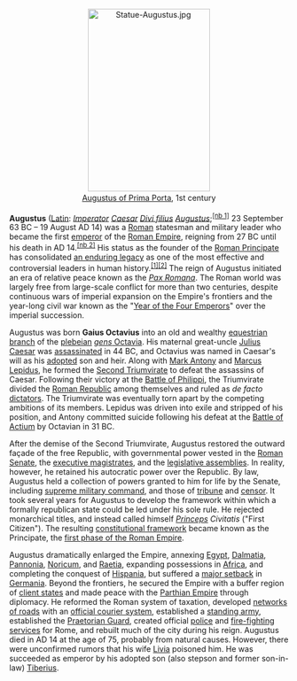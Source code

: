 <div class="photo" colspan="2" style="text-align: center; margin: 25px 0 10px;"><a class="image" href="https://en.wikipedia.org/wiki/File:Statue-Augustus.jpg"><img alt="Statue-Augustus.jpg" data-file-height="2250" data-file-width="1500" decoding="async" height="330" src="https://upload.wikimedia.org/wikipedia/commons/thumb/e/eb/Statue-Augustus.jpg/220px-Statue-Augustus.jpg" srcset="https://upload.wikimedia.org/wikipedia/commons/thumb/e/eb/Statue-Augustus.jpg/330px-Statue-Augustus.jpg 1.5x, //upload.wikimedia.org/wikipedia/commons/thumb/e/eb/Statue-Augustus.jpg/440px-Statue-Augustus.jpg 2x" width="220"/></a><div style="line-height:normal;padding-bottom:0.2em;padding-top:0.2em;"><a href="https://en.wikipedia.org/wiki/Augustus_of_Prima_Porta" title="Augustus of Prima Porta">Augustus of Prima Porta</a>, 1st century</div></div>

[comment]: # 'breakpoint'
<p><b>Augustus</b> (<a class="mw-redirect" href="https://en.wikipedia.org/wiki/Latin_language" title="Latin language">Latin</a>: <i lang="la"><a href="https://en.wikipedia.org/wiki/Imperator" title="Imperator">Imperator</a> <a href="https://en.wikipedia.org/wiki/Caesar_(title)" title="Caesar (title)">Caesar</a> <a href="https://en.wikipedia.org/wiki/Divi_filius" title="Divi filius">Divi filius</a> <a class="mw-redirect" href="https://en.wikipedia.org/wiki/Augustus_(honorific)" title="Augustus (honorific)">Augustus</a></i>;<sup class="reference" id="cite_ref-1"><a href="#cite_note-1">[nb 1]</a></sup> 23 September 63 BC – 19 August AD 14) was a <a href="https://en.wikipedia.org/wiki/Ancient_Rome" title="Ancient Rome">Roman</a> statesman and military leader who became the first <a href="https://en.wikipedia.org/wiki/Roman_emperor" title="Roman emperor">emperor</a> of the <a href="https://en.wikipedia.org/wiki/Roman_Empire" title="Roman Empire">Roman Empire</a>, reigning from 27 BC until his death in AD 14.<sup class="reference" id="cite_ref-2"><a href="#cite_note-2">[nb 2]</a></sup> His status as the founder of the <a class="mw-redirect" href="https://en.wikipedia.org/wiki/Roman_Principate" title="Roman Principate">Roman Principate</a> has consolidated <a class="mw-redirect" href="https://en.wikipedia.org/wiki/Augustan_reform" title="Augustan reform">an enduring legacy</a> as one of the most effective and controversial leaders in human history.<sup class="reference" id="cite_ref-3"><a href="#cite_note-3">[1]</a></sup><sup class="reference" id="cite_ref-4"><a href="#cite_note-4">[2]</a></sup> The reign of Augustus initiated an era of relative peace known as the <i><a href="https://en.wikipedia.org/wiki/Pax_Romana" title="Pax Romana">Pax Romana</a></i>. The Roman world was largely free from large-scale conflict for more than two centuries, despite continuous wars of imperial expansion on the Empire's frontiers and the year-long civil war known as the "<a href="https://en.wikipedia.org/wiki/Year_of_the_Four_Emperors" title="Year of the Four Emperors">Year of the Four Emperors</a>" over the imperial succession.
</p><p>Augustus was born <b>Gaius Octavius</b> into an old and wealthy <a href="https://en.wikipedia.org/wiki/Equites" title="Equites">equestrian branch</a> of the <a href="https://en.wikipedia.org/wiki/Plebs" title="Plebs">plebeian</a> <a href="https://en.wikipedia.org/wiki/Octavia_(gens)" title="Octavia (gens)"><i>gens</i> Octavia</a>. His maternal great-uncle <a href="https://en.wikipedia.org/wiki/Julius_Caesar" title="Julius Caesar">Julius Caesar</a> was <a href="https://en.wikipedia.org/wiki/Assassination_of_Julius_Caesar" title="Assassination of Julius Caesar">assassinated</a> in 44 BC, and Octavius was named in Caesar's will as his <a href="https://en.wikipedia.org/wiki/Adoption_in_ancient_Rome" title="Adoption in ancient Rome">adopted</a> son and heir. Along with <a href="https://en.wikipedia.org/wiki/Mark_Antony" title="Mark Antony">Mark Antony</a> and <a href="https://en.wikipedia.org/wiki/Marcus_Aemilius_Lepidus_(triumvir)" title="Marcus Aemilius Lepidus (triumvir)">Marcus Lepidus</a>, he formed the <a href="https://en.wikipedia.org/wiki/Second_Triumvirate" title="Second Triumvirate">Second Triumvirate</a> to defeat the assassins of Caesar. Following their victory at the <a href="https://en.wikipedia.org/wiki/Battle_of_Philippi" title="Battle of Philippi">Battle of Philippi</a>, the Triumvirate divided the <a href="https://en.wikipedia.org/wiki/Roman_Republic" title="Roman Republic">Roman Republic</a> among themselves and ruled as <i>de facto</i> <a href="https://en.wikipedia.org/wiki/Roman_dictator" title="Roman dictator">dictators</a>. The Triumvirate was eventually torn apart by the competing ambitions of its members. Lepidus was driven into exile and stripped of his position, and Antony committed suicide following his defeat at the <a href="https://en.wikipedia.org/wiki/Battle_of_Actium" title="Battle of Actium">Battle of Actium</a> by Octavian in 31 BC.
</p><p>After the demise of the Second Triumvirate, Augustus restored the outward façade of the free Republic, with governmental power vested in the <a href="https://en.wikipedia.org/wiki/Roman_Senate" title="Roman Senate">Roman Senate</a>, the <a href="https://en.wikipedia.org/wiki/Roman_magistrate" title="Roman magistrate">executive magistrates</a>, and the <a href="https://en.wikipedia.org/wiki/Roman_assemblies" title="Roman assemblies">legislative assemblies</a>. In reality, however, he retained his autocratic power over the Republic. By law, Augustus held a collection of powers granted to him for life by the Senate, including <a href="https://en.wikipedia.org/wiki/Commander-in-chief" title="Commander-in-chief">supreme military command</a>, and those of <a href="https://en.wikipedia.org/wiki/Tribune" title="Tribune">tribune</a> and <a href="https://en.wikipedia.org/wiki/Roman_censor" title="Roman censor">censor</a>. It took several years for Augustus to develop the framework within which a formally republican state could be led under his sole rule. He rejected monarchical titles, and instead called himself <i><a href="https://en.wikipedia.org/wiki/Princeps" title="Princeps">Princeps</a> Civitatis</i> ("First Citizen"). The resulting <a href="https://en.wikipedia.org/wiki/Constitution_of_the_Roman_Empire" title="Constitution of the Roman Empire">constitutional framework</a> became known as the Principate, the <a href="https://en.wikipedia.org/wiki/History_of_the_Roman_Empire" title="History of the Roman Empire">first phase of the Roman Empire</a>.
</p><p>Augustus dramatically enlarged the Empire, annexing <a href="https://en.wikipedia.org/wiki/Egypt_(Roman_province)" title="Egypt (Roman province)">Egypt</a>, <a href="https://en.wikipedia.org/wiki/Dalmatia_(Roman_province)" title="Dalmatia (Roman province)">Dalmatia</a>, <a href="https://en.wikipedia.org/wiki/Pannonia" title="Pannonia">Pannonia</a>, <a href="https://en.wikipedia.org/wiki/Noricum" title="Noricum">Noricum</a>, and <a href="https://en.wikipedia.org/wiki/Raetia" title="Raetia">Raetia</a>, expanding possessions in <a href="https://en.wikipedia.org/wiki/Africa_(Roman_province)" title="Africa (Roman province)">Africa</a>, and completing the conquest of <a href="https://en.wikipedia.org/wiki/Hispania" title="Hispania">Hispania</a>, but suffered a <a href="https://en.wikipedia.org/wiki/Battle_of_the_Teutoburg_Forest" title="Battle of the Teutoburg Forest">major setback</a> in <a href="https://en.wikipedia.org/wiki/Germania" title="Germania">Germania</a>. Beyond the frontiers, he secured the Empire with a buffer region of <a href="https://en.wikipedia.org/wiki/Client_state" title="Client state">client states</a> and made peace with the <a href="https://en.wikipedia.org/wiki/Parthian_Empire" title="Parthian Empire">Parthian Empire</a> through diplomacy. He reformed the Roman system of taxation, developed <a href="https://en.wikipedia.org/wiki/Roman_roads" title="Roman roads">networks of roads</a> with an <a href="https://en.wikipedia.org/wiki/Cursus_publicus" title="Cursus publicus">official courier system</a>, established a <a href="https://en.wikipedia.org/wiki/Standing_army" title="Standing army">standing army</a>, established the <a href="https://en.wikipedia.org/wiki/Praetorian_Guard" title="Praetorian Guard">Praetorian Guard</a>, created official <a href="https://en.wikipedia.org/wiki/Cohortes_urbanae" title="Cohortes urbanae">police</a> and <a href="https://en.wikipedia.org/wiki/Vigiles" title="Vigiles">fire-fighting services</a> for Rome, and rebuilt much of the city during his reign. Augustus died in AD 14 at the age of 75, probably from natural causes. However, there were unconfirmed rumors that his wife <a href="https://en.wikipedia.org/wiki/Livia" title="Livia">Livia</a> poisoned him. He was succeeded as emperor by his adopted son (also stepson and former son-in-law) <a href="https://en.wikipedia.org/wiki/Tiberius" title="Tiberius">Tiberius</a>.
</p>